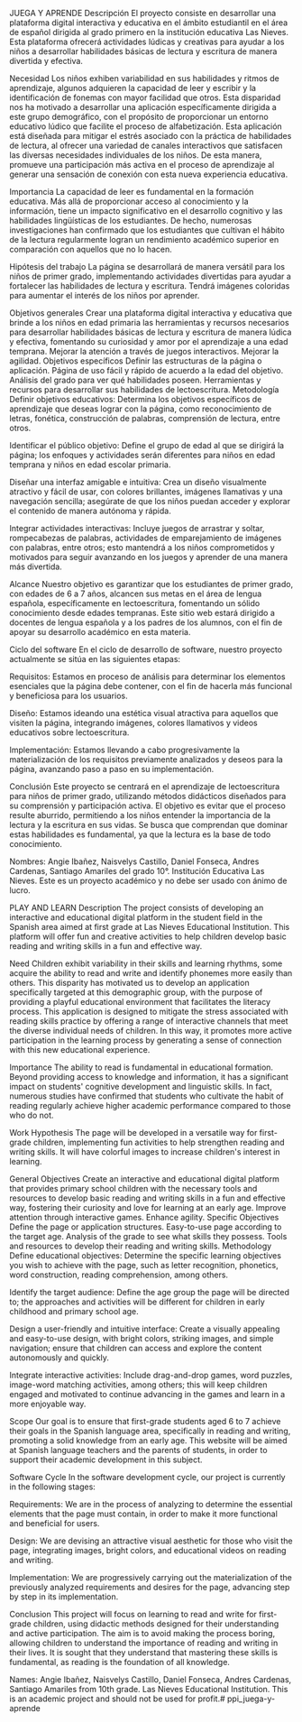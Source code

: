 JUEGA Y APRENDE
Descripción
El proyecto consiste en desarrollar una plataforma digital interactiva y educativa en el ámbito estudiantil en el área de español dirigida al grado primero en la institución educativa Las Nieves. Esta plataforma ofrecerá actividades lúdicas y creativas para ayudar a los niños a desarrollar habilidades básicas de lectura y escritura de manera divertida y efectiva.

Necesidad
Los niños exhiben variabilidad en sus habilidades y ritmos de aprendizaje, algunos adquieren la capacidad de leer y escribir y la identificación de fonemas con mayor facilidad que otros. Esta disparidad nos ha motivado a desarrollar una aplicación específicamente dirigida a este grupo demográfico, con el propósito de proporcionar un entorno educativo lúdico que facilite el proceso de alfabetización. Esta aplicación está diseñada para mitigar el estrés asociado con la práctica de habilidades de lectura, al ofrecer una variedad de canales interactivos que satisfacen las diversas necesidades individuales de los niños. De esta manera, promueve una participación más activa en el proceso de aprendizaje al generar una sensación de conexión con esta nueva experiencia educativa.

Importancia
La capacidad de leer es fundamental en la formación educativa. Más allá de proporcionar acceso al conocimiento y la información, tiene un impacto significativo en el desarrollo cognitivo y las habilidades lingüísticas de los estudiantes. De hecho, numerosas investigaciones han confirmado que los estudiantes que cultivan el hábito de la lectura regularmente logran un rendimiento académico superior en comparación con aquellos que no lo hacen.

Hipótesis del trabajo
La página se desarrollará de manera versátil para los niños de primer grado, implementando actividades divertidas para ayudar a fortalecer las habilidades de lectura y escritura. Tendrá imágenes coloridas para aumentar el interés de los niños por aprender.

Objetivos generales
Crear una plataforma digital interactiva y educativa que brinde a los niños en edad primaria las herramientas y recursos necesarios para desarrollar habilidades básicas de lectura y escritura de manera lúdica y efectiva, fomentando su curiosidad y amor por el aprendizaje a una edad temprana.
Mejorar la atención a través de juegos interactivos.
Mejorar la agilidad.
Objetivos específicos
Definir las estructuras de la página o aplicación.
Página de uso fácil y rápido de acuerdo a la edad del objetivo.
Análisis del grado para ver qué habilidades poseen.
Herramientas y recursos para desarrollar sus habilidades de lectoescritura.
Metodología
Definir objetivos educativos: Determina los objetivos específicos de aprendizaje que deseas lograr con la página, como reconocimiento de letras, fonética, construcción de palabras, comprensión de lectura, entre otros.

Identificar el público objetivo: Define el grupo de edad al que se dirigirá la página; los enfoques y actividades serán diferentes para niños en edad temprana y niños en edad escolar primaria.

Diseñar una interfaz amigable e intuitiva: Crea un diseño visualmente atractivo y fácil de usar, con colores brillantes, imágenes llamativas y una navegación sencilla; asegúrate de que los niños puedan acceder y explorar el contenido de manera autónoma y rápida.

Integrar actividades interactivas: Incluye juegos de arrastrar y soltar, rompecabezas de palabras, actividades de emparejamiento de imágenes con palabras, entre otros; esto mantendrá a los niños comprometidos y motivados para seguir avanzando en los juegos y aprender de una manera más divertida.

Alcance
Nuestro objetivo es garantizar que los estudiantes de primer grado, con edades de 6 a 7 años, alcancen sus metas en el área de lengua española, específicamente en lectoescritura, fomentando un sólido conocimiento desde edades tempranas. Este sitio web estará dirigido a docentes de lengua española y a los padres de los alumnos, con el fin de apoyar su desarrollo académico en esta materia.

Ciclo del software
En el ciclo de desarrollo de software, nuestro proyecto actualmente se sitúa en las siguientes etapas:

Requisitos: Estamos en proceso de análisis para determinar los elementos esenciales que la página debe contener, con el fin de hacerla más funcional y beneficiosa para los usuarios.

Diseño: Estamos ideando una estética visual atractiva para aquellos que visiten la página, integrando imágenes, colores llamativos y videos educativos sobre lectoescritura.

Implementación: Estamos llevando a cabo progresivamente la materialización de los requisitos previamente analizados y deseos para la página, avanzando paso a paso en su implementación.

Conclusión
Este proyecto se centrará en el aprendizaje de lectoescritura para niños de primer grado, utilizando métodos didácticos diseñados para su comprensión y participación activa. El objetivo es evitar que el proceso resulte aburrido, permitiendo a los niños entender la importancia de la lectura y la escritura en sus vidas. Se busca que comprendan que dominar estas habilidades es fundamental, ya que la lectura es la base de todo conocimiento.

Nombres: Angie Ibañez, Naisvelys Castillo, Daniel Fonseca, Andres Cardenas, Santiago Amariles del grado 10°. Institución Educativa Las Nieves. Este es un proyecto académico y no debe ser usado con ánimo de lucro.







PLAY AND LEARN
Description
The project consists of developing an interactive and educational digital platform in the student field in the Spanish area aimed at first grade at Las Nieves Educational Institution. This platform will offer fun and creative activities to help children develop basic reading and writing skills in a fun and effective way.

Need
Children exhibit variability in their skills and learning rhythms, some acquire the ability to read and write and identify phonemes more easily than others. This disparity has motivated us to develop an application specifically targeted at this demographic group, with the purpose of providing a playful educational environment that facilitates the literacy process. This application is designed to mitigate the stress associated with reading skills practice by offering a range of interactive channels that meet the diverse individual needs of children. In this way, it promotes more active participation in the learning process by generating a sense of connection with this new educational experience.

Importance
The ability to read is fundamental in educational formation. Beyond providing access to knowledge and information, it has a significant impact on students' cognitive development and linguistic skills. In fact, numerous studies have confirmed that students who cultivate the habit of reading regularly achieve higher academic performance compared to those who do not.

Work Hypothesis
The page will be developed in a versatile way for first-grade children, implementing fun activities to help strengthen reading and writing skills. It will have colorful images to increase children's interest in learning.

General Objectives
Create an interactive and educational digital platform that provides primary school children with the necessary tools and resources to develop basic reading and writing skills in a fun and effective way, fostering their curiosity and love for learning at an early age.
Improve attention through interactive games.
Enhance agility.
Specific Objectives
Define the page or application structures.
Easy-to-use page according to the target age.
Analysis of the grade to see what skills they possess.
Tools and resources to develop their reading and writing skills.
Methodology
Define educational objectives: Determine the specific learning objectives you wish to achieve with the page, such as letter recognition, phonetics, word construction, reading comprehension, among others.

Identify the target audience: Define the age group the page will be directed to; the approaches and activities will be different for children in early childhood and primary school age.

Design a user-friendly and intuitive interface: Create a visually appealing and easy-to-use design, with bright colors, striking images, and simple navigation; ensure that children can access and explore the content autonomously and quickly.

Integrate interactive activities: Include drag-and-drop games, word puzzles, image-word matching activities, among others; this will keep children engaged and motivated to continue advancing in the games and learn in a more enjoyable way.

Scope
Our goal is to ensure that first-grade students aged 6 to 7 achieve their goals in the Spanish language area, specifically in reading and writing, promoting a solid knowledge from an early age. This website will be aimed at Spanish language teachers and the parents of students, in order to support their academic development in this subject.

Software Cycle
In the software development cycle, our project is currently in the following stages:

Requirements: We are in the process of analyzing to determine the essential elements that the page must contain, in order to make it more functional and beneficial for users.

Design: We are devising an attractive visual aesthetic for those who visit the page, integrating images, bright colors, and educational videos on reading and writing.

Implementation: We are progressively carrying out the materialization of the previously analyzed requirements and desires for the page, advancing step by step in its implementation.

Conclusion
This project will focus on learning to read and write for first-grade children, using didactic methods designed for their understanding and active participation. The aim is to avoid making the process boring, allowing children to understand the importance of reading and writing in their lives. It is sought that they understand that mastering these skills is fundamental, as reading is the foundation of all knowledge.

Names: Angie Ibañez, Naisvelys Castillo, Daniel Fonseca, Andres Cardenas, Santiago Amariles from 10th grade. Las Nieves Educational Institution. This is an academic project and should not be used for profit.# ppi_juega-y-aprende
